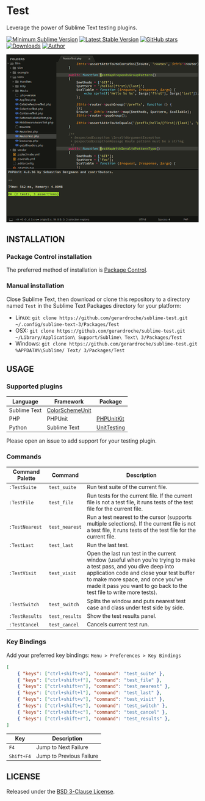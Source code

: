 # Test

Leverage the power of Sublime Text testing plugins.

[![Minimum Sublime Version](https://img.shields.io/badge/sublime-%3E%3D%203.0-brightgreen.svg?style=flat-square)](https://sublimetext.com) [![Latest Stable Version](https://img.shields.io/github/tag/gerardroche/sublime-test.svg?style=flat-square&label=stable)](https://github.com/gerardroche/sublime-test/tags) [![GitHub stars](https://img.shields.io/github/stars/gerardroche/sublime-test.svg?style=flat-square)](https://github.com/gerardroche/sublime-test/stargazers) [![Downloads](https://img.shields.io/packagecontrol/dt/Test.svg?style=flat-square)](https://packagecontrol.io/packages/Test) [![Author](https://img.shields.io/badge/twitter-gerardroche-blue.svg?style=flat-square)](https://twitter.com/gerardroche)

![Screenshot](screenshot.png)

## INSTALLATION

### Package Control installation

The preferred method of installation is [Package Control](https://packagecontrol.io/browse/authors/gerardroche).

### Manual installation

Close Sublime Text, then download or clone this repository to a directory named `Test` in the Sublime Text Packages directory for your platform:

* Linux: `git clone https://github.com/gerardroche/sublime-test.git ~/.config/sublime-text-3/Packages/Test`
* OSX: `git clone https://github.com/gerardroche/sublime-test.git ~/Library/Application\ Support/Sublime\ Text\ 3/Packages/Test`
* Windows: `git clone https://github.com/gerardroche/sublime-test.git %APPDATA%\Sublime/ Text/ 3/Packages/Test`

## USAGE

### Supported plugins

Language | Framework | Package
-------- | --------- | -------
 | Sublime Text | [ColorSchemeUnit](https://github.com/gerardroche/sublime-color-scheme-unit)
PHP | PHPUnit | [PHPUnitKit](https://github.com/gerardroche/sublime-test)
Python | Sublime Text | [UnitTesting](https://github.com/randy3k/UnitTesting)

Please open an issue to add support for your testing plugin.

### Commands

Command Palette | Command | Description
--------------- | ------- | -----------
`:TestSuite` | `test_suite` | Run test suite of the current file.
`:TestFile` | `test_file` | Run tests for the current file. If the current file is not a test file, it runs tests of the test file for the current file.
`:TestNearest` | `test_nearest` | Run a test nearest to the cursor (supports multiple selections). If the current file is not a test file, it runs tests of the test file for the current file.
`:TestLast` | `test_last` | Run the last test.
`:TestVisit` | `test_visit` | Open the last run test in the current window (useful when you're trying to make a test pass, and you dive deep into application code and close your test buffer to make more space, and once you've made it pass you want to go back to the test file to write more tests).
`:TestSwitch` | `test_switch` | Splits the window and puts nearest test case and class under test side by side.
`:TestResults` | `test_results` | Show the test results panel.
`:TestCancel` | `test_cancel` | Cancels current test run.

### Key Bindings

Add your preferred key bindings: `Menu > Preferences > Key Bindings`

```json
[
    { "keys": ["ctrl+shift+a"], "command": "test_suite" },
    { "keys": ["ctrl+shift+f"], "command": "test_file" },
    { "keys": ["ctrl+shift+n"], "command": "test_nearest" },
    { "keys": ["ctrl+shift+l"], "command": "test_last" },
    { "keys": ["ctrl+shift+v"], "command": "test_visit" },
    { "keys": ["ctrl+shift+s"], "command": "test_switch" },
    { "keys": ["ctrl+shift+c"], "command": "test_cancel" },
    { "keys": ["ctrl+shift+r"], "command": "test_results" },
]
```

Key | Description
--- | -----------
`F4` | Jump to Next Failure
`Shift+F4` | Jump to Previous Failure

## LICENSE

Released under the [BSD 3-Clause License](LICENSE).
